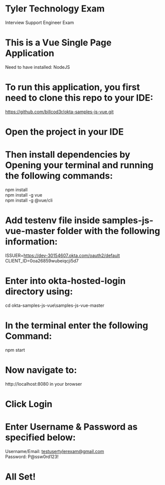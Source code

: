 # Tyler Technology Exam
Interview Support Engineer Exam 

# This is a Vue Single Page Application
Need to have installed: NodeJS


# To run this application, you first need to clone this repo to your IDE:
https://github.com/billcod3r/okta-samples-js-vue.git

# Open the project in your IDE


# Then install dependencies by Opening your terminal and running the following commands:
npm install \
npm install -g vue \
npm install -g @vue/cli

# Add testenv file inside samples-js-vue-master folder with the following information:
ISSUER=https://dev-30154607.okta.com/oauth2/default \
CLIENT_ID=0oa26859wubeiqcji5d7


# Enter into okta-hosted-login directory using:
cd okta-samples-js-vue\samples-js-vue-master

# In the terminal enter the following Command:
npm start

# Now navigate to:
http://localhost:8080 in your browser

# Click Login

# Enter Username & Password as specified below:
Username/Email: testusertylerexam@gmail.com \
Password: P@ssw0rd123!

# All Set!

